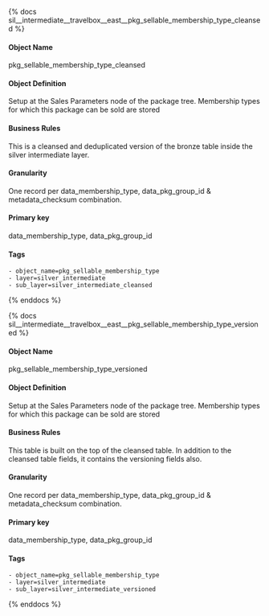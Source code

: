 {% docs sil__intermediate__travelbox__east__pkg_sellable_membership_type_cleansed %}

#### Object Name
pkg_sellable_membership_type_cleansed

#### Object Definition
Setup at the Sales Parameters node of the package tree. Membership types for which this package can be
sold are stored

#### Business Rules
This is a cleansed and deduplicated version of the bronze table inside the silver intermediate layer.

#### Granularity
One record per data_membership_type, data_pkg_group_id & metadata_checksum combination.

#### Primary key
data_membership_type, data_pkg_group_id

#### Tags
    - object_name=pkg_sellable_membership_type
    - layer=silver_intermediate
    - sub_layer=silver_intermediate_cleansed

{% enddocs %}

{% docs sil__intermediate__travelbox__east__pkg_sellable_membership_type_versioned %}

#### Object Name
pkg_sellable_membership_type_versioned

#### Object Definition
Setup at the Sales Parameters node of the package tree. Membership types for which this package can be
sold are stored

#### Business Rules
This table is built on the top of the cleansed table. In addition to the cleansed table fields, it contains the versioning fields also.

#### Granularity
One record per data_membership_type, data_pkg_group_id & metadata_checksum combination.

#### Primary key
data_membership_type, data_pkg_group_id

#### Tags
    - object_name=pkg_sellable_membership_type
    - layer=silver_intermediate
    - sub_layer=silver_intermediate_versioned

{% enddocs %}